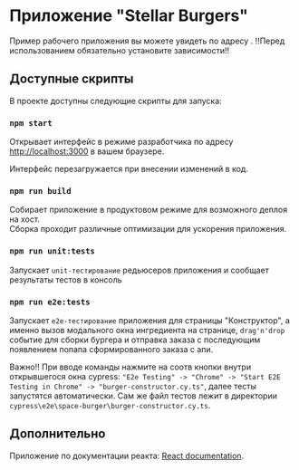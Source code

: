 # Приложение "Stellar Burgers"

Пример рабочего приложения вы можете увидеть по адресу []().
!!Перед использованием обязательно установите зависимости!!

## Доступные скрипты

В проекте доступны следующие скрипты для запуска:

### `npm start`

Открывает интерфейс в режиме разработчика по адресу [http://localhost:3000](http://localhost:3000) в вашем браузере.

Интерфейс перезагружается при внесении изменений в код.

### `npm run build`

Собирает приложение в продуктовом режиме для возможного деплоя на хост.\
Сборка проходит различные оптимизации для ускорения приложения.

### `npm run unit:tests`

Запускает `unit-тестирование` редьюсеров приложения и сообщает результаты тестов в консоль

### `npm run e2e:tests`

Запускает `e2e-тестирование` приложения для страницы "Конструктор", а именно вызов модального окна ингредиента на странице, `drag'n'drop` событие для сборки бургера и отправка заказа с последующим появлением попапа сформированного заказа с апи.

Важно!! При вводе команды нажмите на соотв кнопки внутри открывшегося окна cypress: `"E2e Testing" -> "Chrome" -> "Start E2E Testing in Chrome" -> "burger-constructor.cy.ts"`, далее тесты запустятся автоматически. Сам же файл тестов лежит в директории `cypress\e2e\space-burger\burger-constructor.cy.ts`.

## Дополнительно

Приложение по документации реакта: [React documentation](https://reactjs.org/).
